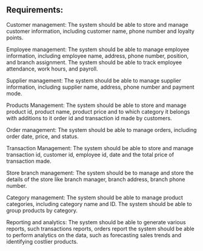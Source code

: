 ## Requirements: 
Customer management: The system should be able to store and manage customer information, including customer name, phone number and loyalty points.

Employee management: The system should be able to manage employee information, including employee name, address, phone number, position, and branch assignment. The system should be able to track employee attendance, work hours, and payroll.

Supplier management: The system should be able to manage supplier information, including supplier name, address, phone number and payment mode.

Products Management: The system should be able to store and manage product id, product name, product price and to which category it belongs with additions to it order id and transaction id made by customers.

Order management: The system should be able to manage orders, including order date, price, and status. 

Transaction Management: The system should be able to store and manage transaction id, customer id, employee id, date and the total price of transaction made.

Store branch management: The system should be to manage and store the details of the store like branch manager, branch address, branch phone number.

Category management: The system should be able to manage product categories, including category name and ID. The system should be able to group products by category.

Reporting and analytics: The system should be able to generate various reports, such transactions reports, orders report the system should be able to perform analytics on the data, such as forecasting sales trends and identifying costlier products.
